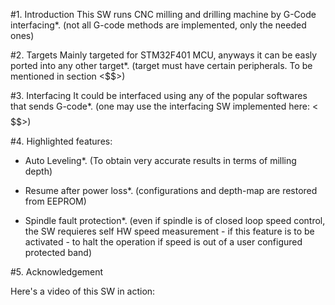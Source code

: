#1. Introduction
This SW runs CNC milling and drilling machine by G-Code interfacing*.
(not all G-code methods are implemented, only the needed ones)

#2. Targets
Mainly targeted for STM32F401 MCU, anyways it can be easly ported into
any other target*. (target must have certain peripherals. To be mentioned
in section <$$>)

#3. Interfacing
It could be interfaced using any of the popular softwares that sends G-code*.
(one may use the interfacing SW implemented here: <$$$$$$$$$$>)

#4. Highlighted features:
  - Auto Leveling*. (To obtain very accurate results in terms of milling depth)
  
  - Resume after power loss*. (configurations and depth-map are restored from
  EEPROM)
  
  - Spindle fault protection*. (even if spindle is of closed loop speed control,
    the SW requieres self HW speed measurement - if this feature is to be activated -
    to halt the operation if speed is out of a user configured protected band)
  
  #5. Acknowledgement
  

Here's a video of this SW in action:
